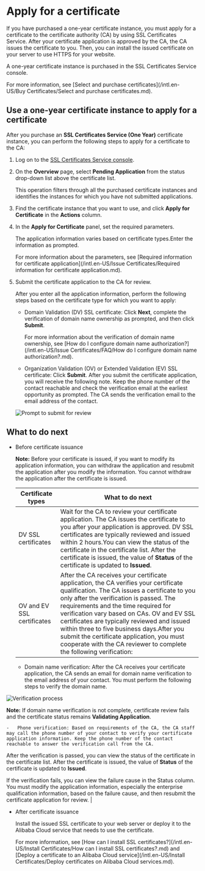 # Apply for a certificate

If you have purchased a one-year certificate instance, you must apply for a certificate to the certificate authority \(CA\) by using SSL Certificates Service. After your certificate application is approved by the CA, the CA issues the certificate to you. Then, you can install the issued certificate on your server to use HTTPS for your website.

A one-year certificate instance is purchased in the SSL Certificates Service console.

For more information, see [Select and purchase certificates](/intl.en-US/Buy Certificates/Select and purchase certificates.md).

## Use a one-year certificate instance to apply for a certificate

After you purchase an **SSL Certificates Service \(One Year\)** certificate instance, you can perform the following steps to apply for a certificate to the CA:

1.  Log on to the [SSL Certificates Service console](https://yundunnext.console.aliyun.com/?p=cas).

2.  On the **Overview** page, select **Pending Application** from the status drop-down list above the certificate list.

    This operation filters through all the purchased certificate instances and identifies the instances for which you have not submitted applications.

3.  Find the certificate instance that you want to use, and click **Apply for Certificate** in the **Actions** column.

4.  In the **Apply for Certificate** panel, set the required parameters.

    The application information varies based on certificate types.Enter the information as prompted.

    For more information about the parameters, see [Required information for certificate application](/intl.en-US/Issue Certificates/Required information for certificate application.md).

5.  Submit the certificate application to the CA for review.

    After you enter all the application information, perform the following steps based on the certificate type for which you want to apply:

    -   Domain Validation \(DV\) SSL certificate: Click **Next**, complete the verification of domain name ownership as prompted, and then click **Submit**.

        For more information about the verification of domain name ownership, see [How do I configure domain name authorization?](/intl.en-US/Issue Certificates/FAQ/How do I configure domain name authorization?.md).

    -   Organization Validation \(OV\) or Extended Validation \(EV\) SSL certificate: Click **Submit**.
    After you submit the certificate application, you will receive the following note. Keep the phone number of the contact reachable and check the verification email at the earliest opportunity as prompted. The CA sends the verification email to the email address of the contact.

    ![Prompt to submit for review](../images/p211277.png)


## What to do next

-   Before certificate issuance

    **Note:** Before your certificate is issued, if you want to modify its application information, you can withdraw the application and resubmit the application after you modify the information. You cannot withdraw the application after the certificate is issued.

    |Certificate types|What to do next|
    |-----------------|---------------|
    |DV SSL certificates|Wait for the CA to review your certificate application. The CA issues the certificate to you after your application is approved. DV SSL certificates are typically reviewed and issued within 2 hours.You can view the status of the certificate in the certificate list. After the certificate is issued, the value of **Status** of the certificate is updated to **Issued**. |
    |OV and EV SSL certificates|After the CA receives your certificate application, the CA verifies your certificate qualification. The CA issues a certificate to you only after the verification is passed. The requirements and the time required for verification vary based on CAs. OV and EV SSL certificates are typically reviewed and issued within three to five business days.After you submit the certificate application, you must cooperate with the CA reviewer to complete the following verification:

    -   Domain name verification: After the CA receives your certificate application, the CA sends an email for domain name verification to the email address of your contact. You must perform the following steps to verify the domain name.

![Verification process](https://static-aliyun-doc.oss-accelerate.aliyuncs.com/assets/img/en-US/9115585751/p6087.jpg)

**Note:** If domain name verification is not complete, certificate review fails and the certificate status remains **Validating Application**.

    -   Phone verification: Based on requirements of the CA, the CA staff may call the phone number of your contact to verify your certificate application information. Keep the phone number of the contact reachable to answer the verification call from the CA.
After the verification is passed, you can view the status of the certificate in the certificate list. After the certificate is issued, the value of **Status** of the certificate is updated to **Issued**.

If the verification fails, you can view the failure cause in the Status column. You must modify the application information, especially the enterprise qualification information, based on the failure cause, and then resubmit the certificate application for review. |

-   After certificate issuance

    Install the issued SSL certificate to your web server or deploy it to the Alibaba Cloud service that needs to use the certificate.

    For more information, see [How can I install SSL certificates?](/intl.en-US/Install Certificates/How can I install SSL certificates?.md) and [Deploy a certificate to an Alibaba Cloud service](/intl.en-US/Install Certificates/Deploy certificates on Alibaba Cloud services.md).


